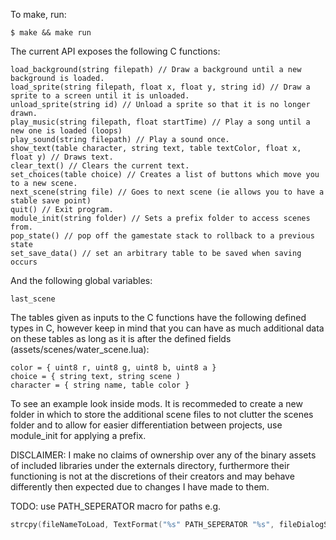 To make, run:
```console
$ make && make run
```

The current API exposes the following C functions:
```
load_background(string filepath) // Draw a background until a new background is loaded.
load_sprite(string filepath, float x, float y, string id) // Draw a sprite to a screen until it is unloaded.
unload_sprite(string id) // Unload a sprite so that it is no longer drawn.
play_music(string filepath, float startTime) // Play a song until a new one is loaded (loops)
play_sound(string filepath) // Play a sound once.
show_text(table character, string text, table textColor, float x, float y) // Draws text.
clear_text() // Clears the current text.
set_choices(table choice) // Creates a list of buttons which move you to a new scene.
next_scene(string file) // Goes to next scene (ie allows you to have a stable save point)
quit() // Exit program.
module_init(string folder) // Sets a prefix folder to access scenes from.
pop_state() // pop off the gamestate stack to rollback to a previous state
set_save_data() // set an arbitrary table to be saved when saving occurs
```

And the following global variables:
```
last_scene
```

The tables given as inputs to the C functions have the following defined types in C, however keep in mind that you can have as much additional data on these tables as long as it is after the defined fields (assets/scenes/water_scene.lua):
```
color = { uint8 r, uint8 g, uint8 b, uint8 a }
choice = { string text, string scene )
character = { string name, table color }
```

To see an example look inside mods. It is recommeded to create a new folder in which to store the additional scene files to not clutter the scenes folder and to allow for easier differentiation between projects, use module_init for applying a prefix.

DISCLAIMER: I make no claims of ownership over any of the binary assets of included libraries under the externals directory, furthermore their functioning is not at the discretions of their creators and may behave differently then expected due to changes I have made to them.

TODO:
use PATH_SEPERATOR macro for paths e.g.

```C
strcpy(fileNameToLoad, TextFormat("%s" PATH_SEPERATOR "%s", fileDialogState.dirPathText, fileDialogState.fileNameText));
```
